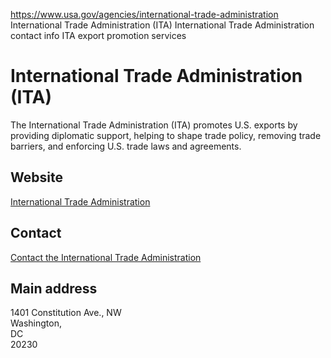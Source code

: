 

https://www.usa.gov/agencies/international-trade-administration
International Trade Administration (ITA)
International Trade Administration contact info
ITA export promotion services

# International Trade Administration (ITA)
The International Trade Administration (ITA) promotes U.S. exports by providing diplomatic support, helping to shape trade policy, removing trade barriers, and enforcing U.S. trade laws and agreements.

## Website
[International Trade Administration](https://www.trade.gov/)

## Contact
[Contact the International Trade Administration](https://www.trade.gov/contact-us)

## Main address
1401 Constitution Ave., NW  
Washington,  
DC  
20230
